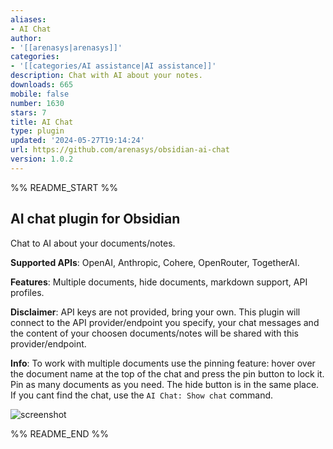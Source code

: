 ```yaml
---
aliases:
- AI Chat
author:
- '[[arenasys|arenasys]]'
categories:
- '[[categories/AI assistance|AI assistance]]'
description: Chat with AI about your notes.
downloads: 665
mobile: false
number: 1630
stars: 7
title: AI Chat
type: plugin
updated: '2024-05-27T19:14:24'
url: https://github.com/arenasys/obsidian-ai-chat
version: 1.0.2
---
```


%% README_START %%

## AI chat plugin for Obsidian

Chat to AI about your documents/notes.

**Supported APIs**: OpenAI, Anthropic, Cohere, OpenRouter, TogetherAI.

**Features**: Multiple documents, hide documents, markdown support, API profiles.

**Disclaimer**: API keys are not provided, bring your own. This plugin will connect to the API provider/endpoint you specify, your chat messages and the content of your choosen documents/notes will be shared with this provider/endpoint.

**Info**: To work with multiple documents use the pinning feature: hover over the document name at the top of the chat and press the pin button to lock it. Pin as many documents as you need. The hide button is in the same place. If you cant find the chat, use the `AI Chat: Show chat` command.

![screenshot](https://github.com/arenasys/obsidian-ai-chat/assets/79061310/a51cc354-18c0-4b27-9927-6f858456d64e)


%% README_END %%